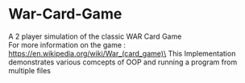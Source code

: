 # War-Card-Game
A 2 player simulation of the classic WAR Card Game\
For more information on the game : https://en.wikipedia.org/wiki/War_(card_game)\
This Implementation demonstrates various comcepts of OOP and running a program from multiple files

